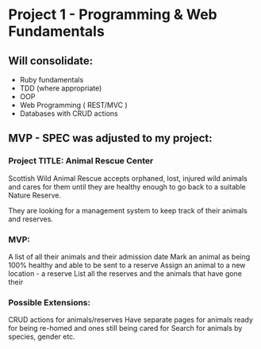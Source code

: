 # Project 1 - Programming & Web Fundamentals
## Will consolidate:
* Ruby fundamentals
* TDD (where appropriate)
* OOP
* Web Programming ( REST/MVC )
* Databases with CRUD actions

## MVP - SPEC was adjusted to my project:
### Project TITLE: Animal Rescue Center
Scottish Wild Animal Rescue accepts orphaned, lost, injured wild animals and cares for them until they are healthy enough to go back to a suitable Nature Reserve.

They are looking for a management system to keep track of their animals and reserves.
### MVP:
A list of all their animals and their admission date
Mark an animal as being 100% healthy and able to be sent to a reserve
Assign an animal to a new location - a reserve
List all the reserves and the animals that have gone their

### Possible Extensions:
CRUD actions for animals/reserves
Have separate pages for animals ready for being re-homed and ones still being cared for
Search for animals by species, gender etc.
